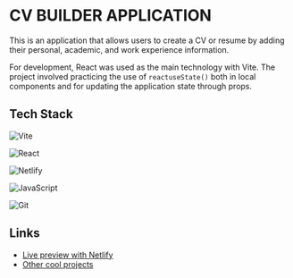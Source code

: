 # CV BUILDER APPLICATION

This is an application that allows users to create a CV or resume by adding their personal, academic, and work experience information.

For development, React was used as the main technology with Vite. The project involved practicing the use of `reactuseState()` both in local components and for updating the application state through props.

## Tech Stack

![Vite](https://img.shields.io/badge/vite-%23646CFF.svg?style=for-the-badge&logo=vite&logoColor=white)

![React](https://img.shields.io/badge/react-%2320232a.svg?style=for-the-badge&logo=react&logoColor=%2361DAFB)

![Netlify](https://img.shields.io/badge/netlify-%23000000.svg?style=for-the-badge&logo=netlify&logoColor=#00C7B7)

![JavaScript](https://img.shields.io/badge/javascript-%23323330.svg?style=for-the-badge&logo=javascript&logoColor=%23F7DF1E)

![Git](https://img.shields.io/badge/git-%23F05033.svg?style=for-the-badge&logo=git&logoColor=white)

## Links

- [Live preview with Netlify](https://resumerio-nicktechz.netlify.app/)
- [Other cool projects](https://github.com/nicktechz)
